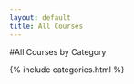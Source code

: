 ```yaml
---
layout: default
title: All Courses
---
```


#All Courses by Category

{% include categories.html %}


